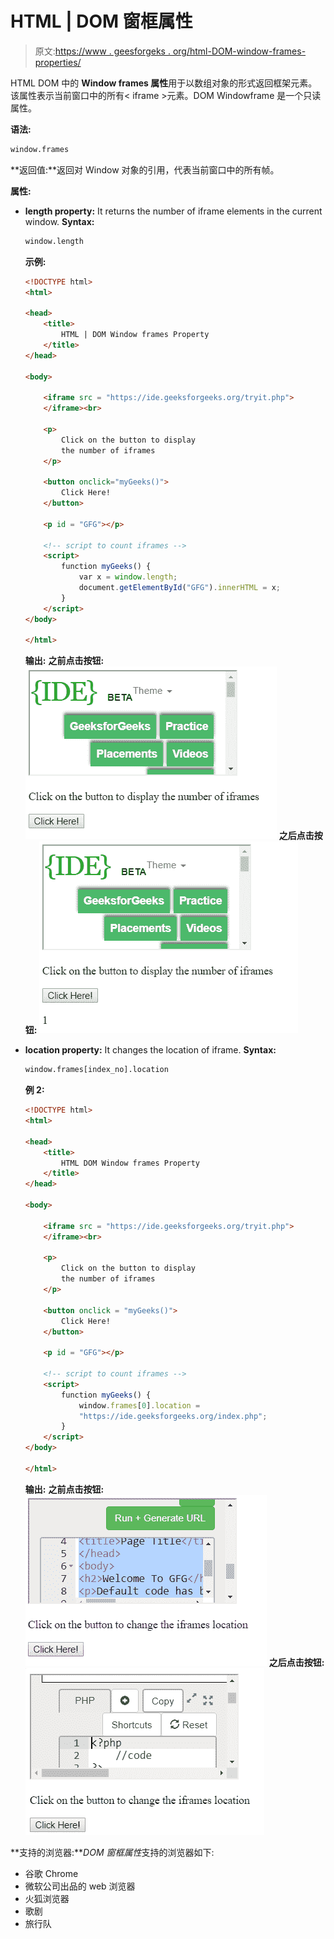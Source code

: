 # HTML | DOM 窗框属性

> 原文:[https://www . geesforgeks . org/html-DOM-window-frames-properties/](https://www.geeksforgeeks.org/html-dom-window-frames-properties/)

HTML DOM 中的 **Window frames 属性**用于以数组对象的形式返回框架元素。该属性表示当前窗口中的所有< iframe >元素。DOM Windowframe 是一个只读属性。

**语法:**

```html
window.frames
```

**返回值:**返回对 Window 对象的引用，代表当前窗口中的所有帧。

**属性:**

*   **length property:** It returns the number of iframe elements in the current window.
    **Syntax:**

    ```html
    window.length
    ```

    **示例:**

    ```html
    <!DOCTYPE html>
    <html>

    <head>
        <title>
            HTML | DOM Window frames Property
        </title>
    </head>

    <body>

        <iframe src = "https://ide.geeksforgeeks.org/tryit.php">
        </iframe><br>

        <p>
            Click on the button to display
            the number of iframes
        </p>

        <button onclick="myGeeks()">
            Click Here!
        </button>

        <p id = "GFG"></p>

        <!-- script to count iframes -->
        <script>
            function myGeeks() {
                var x = window.length;
                document.getElementById("GFG").innerHTML = x;
            }
        </script>
    </body>

    </html>                    
    ```

    **输出:**
    **之前点击按钮:**
    ![](img/45a4b58093f13df02807e90cf988efe8.png)
    **之后点击按钮:**
    ![](img/6e5cedc52f5bcdac4518431d27ddc8e6.png)

*   **location property:** It changes the location of iframe.
    **Syntax:**

    ```html
    window.frames[index_no].location
    ```

    **例 2:**

    ```html
    <!DOCTYPE html>
    <html>

    <head>
        <title>
            HTML DOM Window frames Property
        </title>
    </head>

    <body>

        <iframe src = "https://ide.geeksforgeeks.org/tryit.php">
        </iframe><br>

        <p>
            Click on the button to display
            the number of iframes
        </p>

        <button onclick = "myGeeks()">
            Click Here!
        </button>

        <p id = "GFG"></p>

        <!-- script to count iframes -->
        <script>
            function myGeeks() {
                window.frames[0].location = 
                "https://ide.geeksforgeeks.org/index.php";
            }
        </script>
    </body>

    </html>                    
    ```

    **输出:**
    **之前点击按钮:**
    ![](img/de8d9c27fbde9ee765d6eac687416ee9.png)
    **之后点击按钮:**
    ![](img/5c71a487755cc25f48818a3fb9b34061.png)

**支持的浏览器:***DOM 窗框属性*支持的浏览器如下:

*   谷歌 Chrome
*   微软公司出品的 web 浏览器
*   火狐浏览器
*   歌剧
*   旅行队